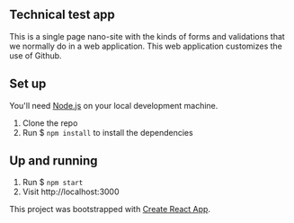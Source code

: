 ## Technical test app

This is a single page nano-site with the kinds of forms and validations that we normally do in a web application.
This web application customizes the use of Github.

## Set up

You'll need [Node.js](https://nodejs.org/en/) on your local development machine.

1. Clone the repo
1. Run $ `npm install` to install the dependencies

## Up and running

1. Run $ `npm start`
2. Visit http://localhost:3000

This project was bootstrapped with [Create React App](https://github.com/facebook/create-react-app).
